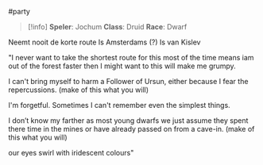 #party
>[!info]
>**Speler**: Jochum
>**Class**: Druid
>**Race**: Dwarf

Neemt nooit de korte route
Is Amsterdams (?)
Is van Kislev

"I never want to take the shortest route for this most of the time means iam out of the forest faster then I might want to this will make me grumpy. 

I can't bring myself to harm a Follower of Ursun, either because I fear the repercussions. (make of this what you will) 

I'm forgetful. Sometimes I can't remember even the simplest things. 

I don’t know my farther as most young dwarfs we just assume they spent there time in the mines or have already passed on from a cave-in. (make of this what you will) 

our eyes swirl with iridescent colours"


